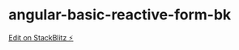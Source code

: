 # angular-basic-reactive-form-bk

[Edit on StackBlitz ⚡️](https://stackblitz.com/edit/angular-basic-reactive-form-bk)
